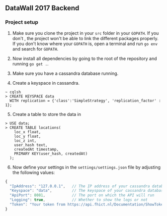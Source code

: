 ## DataWall 2017 Backend

### Project setup
1. Make sure you clone the project in your ```src``` folder in your ````GOPATH````. If you don't , the project won't be 
able to link the different packages properly. 
If you don't know where your ```GOPATH``` is, 
open a terminal and run ```go env``` and search for ```GOPATH```.

2. Now install all dependencies by going to the root of the repository and running ```go get .```.
3. Make sure you have a cassandra database running.
4. Create a keyspace in cassandra.
```
~ cqlsh
> CREATE KEYSPACE data
  WITH replication = {'class':'SimpleStrategy', 'replication_factor' : 1};
```
5. Create a table to store the data in
```
> USE data;
> CREATE TABLE locations(
    loc_x float,
    loc_y float,
    loc_z int,
    user_hash text,
    createdAt timestamp,
    PRIMARY KEY(user_hash, createdAt)
  );
```
6. Now define your settings in the ```settings/settings.json``` file by adjusting the following values:
```js
{
  "IpAddress": "127.0.0.1",   // The IP address of your cassandra database
  "Keyspace": "data",         // The keyspace of your cassandra database
  "ApiPort": 8081,            // The port on which the API will run
  "Logging": true,            // Whether to show the logs or not
  "Token": "Your token from https://api.fhict.nl/Documentation/ShowToken"
}

```
